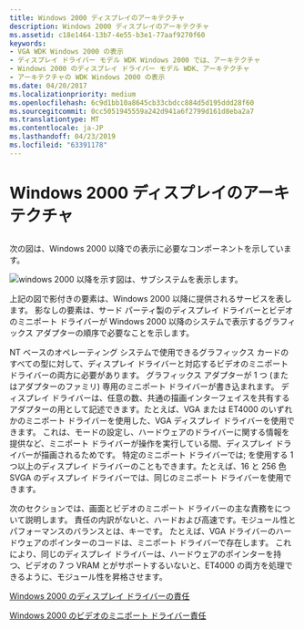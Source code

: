 ```yaml
---
title: Windows 2000 ディスプレイのアーキテクチャ
description: Windows 2000 ディスプレイのアーキテクチャ
ms.assetid: c18e1464-13b7-4e55-b3e1-77aaf9270f60
keywords:
- VGA WDK Windows 2000 の表示
- ディスプレイ ドライバー モデル WDK Windows 2000 では、アーキテクチャ
- Windows 2000 のディスプレイ ドライバー モデル WDK、アーキテクチャ
- アーキテクチャの WDK Windows 2000 の表示
ms.date: 04/20/2017
ms.localizationpriority: medium
ms.openlocfilehash: 6c9d1bb10a8645cb33cbdcc884d5d195ddd28f60
ms.sourcegitcommit: 0cc5051945559a242d941a6f2799d161d8eba2a7
ms.translationtype: MT
ms.contentlocale: ja-JP
ms.lasthandoff: 04/23/2019
ms.locfileid: "63391178"
---
```

# <a name="windows-2000-display-architecture"></a>Windows 2000 ディスプレイのアーキテクチャ


## <span id="ddk_display_architecture_gg"></span><span id="DDK_DISPLAY_ARCHITECTURE_GG"></span>


次の図は、Windows 2000 以降での表示に必要なコンポーネントを示しています。

![windows 2000 以降を示す図は、サブシステムを表示します。](images/dpy1.png)

上記の図で影付きの要素は、Windows 2000 以降に提供されるサービスを表します。 影なしの要素は、サード パーティ製のディスプレイ ドライバーとビデオのミニポート ドライバーが Windows 2000 以降のシステムで表示するグラフィックス アダプターの順序で必要なことを示します。

NT ベースのオペレーティング システムで使用できるグラフィックス カードのすべての型に対して、ディスプレイ ドライバーと対応するビデオのミニポート ドライバーの両方に必要があります。 グラフィックス アダプターが 1 つ (またはアダプターのファミリ) 専用のミニポート ドライバーが書き込まれます。 ディスプレイ ドライバーは、任意の数、共通の描画インターフェイスを共有するアダプターの用として記述できます。たとえば、VGA または ET4000 のいずれかのミニポート ドライバーを使用した、VGA ディスプレイ ドライバーを使用できます。 これは、モードの設定し、ハードウェアのドライバーに関する情報を提供など、ミニポート ドライバーが操作を実行している間、ディスプレイ ドライバーが描画されるためです。 特定のミニポート ドライバーでは; を使用する 1 つ以上のディスプレイ ドライバーのこともできます。たとえば、16 と 256 色 SVGA のディスプレイ ドライバーでは、同じのミニポート ドライバーを使用できます。

次のセクションでは、画面とビデオのミニポート ドライバーの主な責務をについて説明します。 責任の内訳がないと、ハードおよび高速です。モジュール性とパフォーマンスのバランスとは、キーです。 たとえば、VGA ドライバーのハードウェアのポインターのコードは、ミニポート ドライバーで存在します。 これにより、同じのディスプレイ ドライバーは、ハードウェアのポインターを持つ、ビデオの 7 つ VRAM とがサポートするいないと、ET4000 の両方を処理できるように、モジュール性を昇格させます。

[Windows 2000 のディスプレイ ドライバーの責任](windows-2000-display-driver-responsibilities.md)

[Windows 2000 のビデオのミニポート ドライバー責任](windows-2000-video-miniport-driver-responsibilities.md)

 

 





